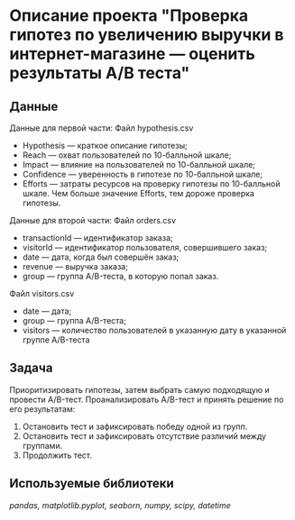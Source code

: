 # Описание проекта "Проверка гипотез по увеличению выручки в интернет-магазине — оценить результаты A/B теста"


## Данные

Данные для первой части:
Файл hypothesis.csv
- Hypothesis — краткое описание гипотезы;
- Reach — охват пользователей по 10-балльной шкале;
- Impact — влияние на пользователей по 10-балльной шкале;
- Confidence — уверенность в гипотезе по 10-балльной шкале;
- Efforts — затраты ресурсов на проверку гипотезы по 10-балльной шкале. Чем больше значение Efforts, тем дороже проверка гипотезы.

Данные для второй части:
Файл orders.csv
- transactionId — идентификатор заказа;
- visitorId — идентификатор пользователя, совершившего заказ;
- date — дата, когда был совершён заказ;
- revenue — выручка заказа;
- group — группа A/B-теста, в которую попал заказ.

Файл visitors.csv
- date — дата;
- group — группа A/B-теста;
- visitors — количество пользователей в указанную дату в указанной группе A/B-теста


## Задача

Приоритизировать гипотезы, затем выбрать самую подходящую и провести A/B-тест. Проанализировать A/B-тест и принять решение по его результатам:
1. Остановить тест и зафиксировать победу одной из групп.
2. Остановить тест и зафиксировать отсутствие различий между группами.
3. Продолжить тест.

## Используемые библиотеки
*pandas, matplotlib.pyplot, seaborn, numpy, scipy, datetime*
